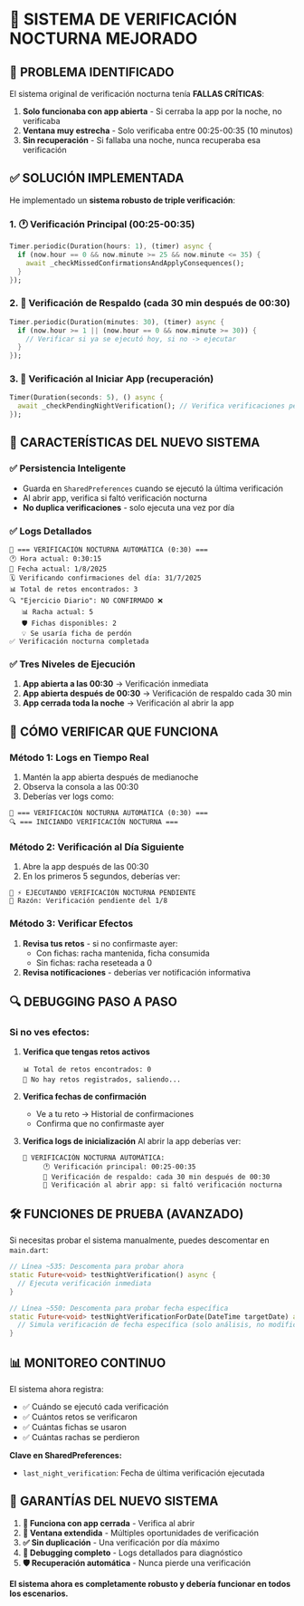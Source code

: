 # 🌙 SISTEMA DE VERIFICACIÓN NOCTURNA MEJORADO

## 🚨 PROBLEMA IDENTIFICADO

El sistema original de verificación nocturna tenía **FALLAS CRÍTICAS**:

1. **Solo funcionaba con app abierta** - Si cerraba la app por la noche, no verificaba
2. **Ventana muy estrecha** - Solo verificaba entre 00:25-00:35 (10 minutos)
3. **Sin recuperación** - Si fallaba una noche, nunca recuperaba esa verificación

## ✅ SOLUCIÓN IMPLEMENTADA

He implementado un **sistema robusto de triple verificación**:

### 1. 🕐 Verificación Principal (00:25-00:35)
```dart
Timer.periodic(Duration(hours: 1), (timer) async {
  if (now.hour == 0 && now.minute >= 25 && now.minute <= 35) {
    await _checkMissedConfirmationsAndApplyConsequences();
  }
});
```

### 2. 🔄 Verificación de Respaldo (cada 30 min después de 00:30)
```dart
Timer.periodic(Duration(minutes: 30), (timer) async {
  if (now.hour >= 1 || (now.hour == 0 && now.minute >= 30)) {
    // Verificar si ya se ejecutó hoy, si no -> ejecutar
  }
});
```

### 3. 📱 Verificación al Iniciar App (recuperación)
```dart
Timer(Duration(seconds: 5), () async {
  await _checkPendingNightVerification(); // Verifica verificaciones perdidas
});
```

## 🔧 CARACTERÍSTICAS DEL NUEVO SISTEMA

### ✅ Persistencia Inteligente
- Guarda en `SharedPreferences` cuando se ejecutó la última verificación
- Al abrir app, verifica si faltó verificación nocturna
- **No duplica verificaciones** - solo ejecuta una vez por día

### ✅ Logs Detallados
```
🌙 === VERIFICACIÓN NOCTURNA AUTOMÁTICA (0:30) ===
🕐 Hora actual: 0:30:15
📅 Fecha actual: 1/8/2025
🗓️ Verificando confirmaciones del día: 31/7/2025
📊 Total de retos encontrados: 3
🔍 "Ejercicio Diario": NO CONFIRMADO ❌
   📊 Racha actual: 5
   🛡️ Fichas disponibles: 2
   💡 Se usaría ficha de perdón
✅ Verificación nocturna completada
```

### ✅ Tres Niveles de Ejecución
1. **App abierta a las 00:30** → Verificación inmediata
2. **App abierta después de 00:30** → Verificación de respaldo cada 30 min
3. **App cerrada toda la noche** → Verificación al abrir la app

## 🧪 CÓMO VERIFICAR QUE FUNCIONA

### Método 1: Logs en Tiempo Real
1. Mantén la app abierta después de medianoche
2. Observa la consola a las 00:30
3. Deberías ver logs como:
```
🌙 === VERIFICACIÓN NOCTURNA AUTOMÁTICA (0:30) ===
🔍 === INICIANDO VERIFICACIÓN NOCTURNA ===
```

### Método 2: Verificación al Día Siguiente
1. Abre la app después de las 00:30
2. En los primeros 5 segundos, deberías ver:
```
🌙 ⚡ EJECUTANDO VERIFICACIÓN NOCTURNA PENDIENTE
📅 Razón: Verificación pendiente del 1/8
```

### Método 3: Verificar Efectos
1. **Revisa tus retos** - si no confirmaste ayer:
   - Con fichas: racha mantenida, ficha consumida
   - Sin fichas: racha reseteada a 0
2. **Revisa notificaciones** - deberías ver notificación informativa

## 🔍 DEBUGGING PASO A PASO

### Si no ves efectos:

1. **Verifica que tengas retos activos**
   ```
   📊 Total de retos encontrados: 0
   📝 No hay retos registrados, saliendo...
   ```

2. **Verifica fechas de confirmación**
   - Ve a tu reto → Historial de confirmaciones
   - Confirma que no confirmaste ayer

3. **Verifica logs de inicialización**
   Al abrir la app deberías ver:
   ```
   🌙 VERIFICACIÓN NOCTURNA AUTOMÁTICA:
        🕐 Verificación principal: 00:25-00:35
        🔄 Verificación de respaldo: cada 30 min después de 00:30
        📱 Verificación al abrir app: si faltó verificación nocturna
   ```

## 🛠️ FUNCIONES DE PRUEBA (AVANZADO)

Si necesitas probar el sistema manualmente, puedes descomentar en `main.dart`:

```dart
// Línea ~535: Descomenta para probar ahora
static Future<void> testNightVerification() async {
  // Ejecuta verificación inmediata
}

// Línea ~550: Descomenta para probar fecha específica
static Future<void> testNightVerificationForDate(DateTime targetDate) async {
  // Simula verificación de fecha específica (solo análisis, no modifica)
}
```

## 📊 MONITOREO CONTINUO

El sistema ahora registra:
- ✅ Cuándo se ejecutó cada verificación
- ✅ Cuántos retos se verificaron
- ✅ Cuántas fichas se usaron
- ✅ Cuántas rachas se perdieron

**Clave en SharedPreferences:**
- `last_night_verification`: Fecha de última verificación ejecutada

## 🎯 GARANTÍAS DEL NUEVO SISTEMA

1. **📱 Funciona con app cerrada** - Verifica al abrir
2. **🔄 Ventana extendida** - Múltiples oportunidades de verificación
3. **✅ Sin duplicación** - Una verificación por día máximo
4. **🐛 Debugging completo** - Logs detallados para diagnóstico
5. **🛡️ Recuperación automática** - Nunca pierde una verificación

**El sistema ahora es completamente robusto y debería funcionar en todos los escenarios.**
